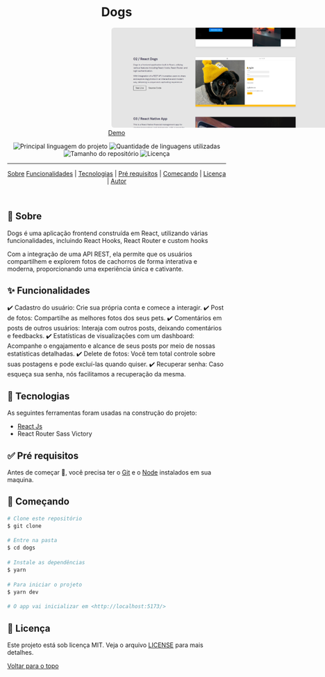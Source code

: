 <h1 align="center">Dogs</h1>
<img src='./screenshot.png' style='border-radius: .4rem; width:800px; margin: 0 15rem' />
<div align="center" id="top"> 
  <a href="https://dogs.rodrigolima.tech">Demo</a>
</div>

<p align="center">
  <img alt="Principal linguagem do projeto" src="https://img.shields.io/github/languages/top/thiagonmiziara/dogs?color=56BEB8">

  <img alt="Quantidade de linguagens utilizadas" src="https://img.shields.io/github/languages/count/thiagonmiziara/dogs?color=56BEB8">

  <img alt="Tamanho do repositório" src="https://img.shields.io/github/repo-size/thiagonmiziara/dogs?color=56BEB8">

  <img alt="Licença" src="https://img.shields.io/github/license/thiagonmiziara/dogs?color=56BEB8">

</p>

<!-- Status -->



<hr>

<p align="center">
  <a href="#dart-sobre">Sobre</a> 
  <a href="#sparkles-funcionalidades">Funcionalidades</a>  | 
  <a href="#rocket-tecnologias">Tecnologias</a>  | 
  <a href="#white_check_mark-pré-requesitos">Pré requisitos</a>  | 
  <a href="#checkered_flag-começando">Começando</a>  | 
  <a href="#memo-licença">Licença</a>  | 
  <a href="https://github.com/zrodrigolimaz" target="_blank">Autor</a>
</p>

<br>

## :dart: Sobre ##

Dogs é uma aplicação frontend construída em React, utilizando várias funcionalidades, incluindo React Hooks, React Router e custom hooks

Com a integração de uma API REST, ela permite que os usuários compartilhem e explorem fotos de cachorros de forma interativa e moderna, proporcionando uma experiência única e cativante.

## :sparkles: Funcionalidades ##

✔️ Cadastro do usuário: Crie sua própria conta e comece a interagir.
✔️ Post de fotos: Compartilhe as melhores fotos dos seus pets.
✔️ Comentários em posts de outros usuários: Interaja com outros posts, deixando comentários e feedbacks.
✔️ Estatísticas de visualizações com um dashboard: Acompanhe o engajamento e alcance de seus posts por meio de nossas estatísticas detalhadas.
✔️ Delete de fotos: Você tem total controle sobre suas postagens e pode excluí-las quando quiser.
✔️ Recuperar senha: Caso esqueça sua senha, nós facilitamos a recuperação da mesma.

## :rocket: Tecnologias ##

As seguintes ferramentas foram usadas na construção do projeto:


- [React Js](https://pt-br.reactjs.org/)
- React Router
  Sass 
  Victory


## :white_check_mark: Pré requisitos ##

Antes de começar :checkered_flag:, você precisa ter o [Git](https://git-scm.com) e o [Node](https://nodejs.org/en/) instalados em sua maquina.

## :checkered_flag: Começando ##

```bash
# Clone este repositório
$ git clone

# Entre na pasta
$ cd dogs

# Instale as dependências
$ yarn

# Para iniciar o projeto
$ yarn dev

# O app vai inicializar em <http://localhost:5173/>
```

## :memo: Licença ##

Este projeto está sob licença MIT. Veja o arquivo [LICENSE](LICENSE.md) para mais detalhes.



<a href="#top">Voltar para o topo</a>
